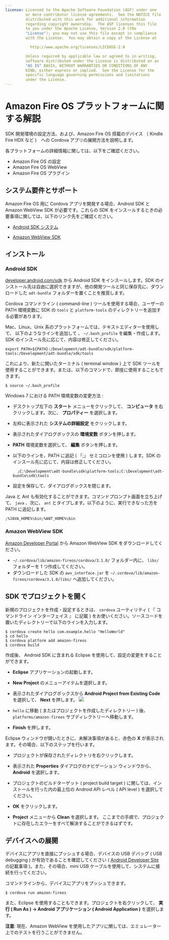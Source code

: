 ```yaml
---
license: Licensed to the Apache Software Foundation (ASF) under one
         or more contributor license agreements.  See the NOTICE file
         distributed with this work for additional information
         regarding copyright ownership.  The ASF licenses this file
         to you under the Apache License, Version 2.0 (the
         "License"); you may not use this file except in compliance
         with the License.  You may obtain a copy of the License at

           http://www.apache.org/licenses/LICENSE-2.0

         Unless required by applicable law or agreed to in writing,
         software distributed under the License is distributed on an
         "AS IS" BASIS, WITHOUT WARRANTIES OR CONDITIONS OF ANY
         KIND, either express or implied.  See the License for the
         specific language governing permissions and limitations
         under the License.
---
```


# Amazon Fire OS プラットフォームに関する解説

SDK 開発環境の設定方法、および、Amazon Fire OS 搭載のデバイス （ Kindle Fire HDX など )　への Cordova アプリの展開方法を説明します。

各プラットフォームの詳細情報に関しては、以下をご確認ください。

* Amazon Fire OS の設定
* Amazon Fire OS WebView
* Amazon Fire OS プラグイン

## システム要件とサポート

Amazon Fire OS 用に Cordova アプリを開発する場合、Android SDK と Amazon WebView SDK が必要です。これらの SDK をインスールするときの必要事項に関しては、以下のリンク先をご確認ください。

* [Android SDK システム](http://developer.android.com/sdk/)

* [Amazon WebView SDK](https://developer.amazon.com/sdk/fire/IntegratingAWV.html#installawv)

## インストール

### Android SDK

[developer.android.com/sdk](http://developer.android.com/sdk/) から Android SDK をインスールします。SDK のインストール先は自由に選択できますが、他の開発ツールと同じ保存先に、ダウンロードした `adt-bundle` フォルダーを置くことを推奨します。

Cordova コマンドライン ( command-line ) ツールを使用する場合、ユーザーの PATH 環境変数に SDK の `tools` と `platform-tools` のディレクトリーを追加する必要があります。

Mac、Linux、Unix 系のプラットフォームでは、テキストエディターを使用して、 以下のようなラインを追加して
、 `~/.bash_profile` を編集・作成します。SDK のインスール先に応じて、内容は修正してください。

    export PATH=${PATH}:/Development/adt-bundle/sdk/platform-tools:/Development/adt-bundle/sdk/tools

これにより、新たに開いたターミナル ( terminal window ) 上で SDK ツールを使用することができます。または、以下のコマンドで、即座に使用することもできます。

    $ source ~/.bash_profile

Windows 7 における PATH 環境変数の変更方法 : 

* デスクトップ左下の __スタート__ メニューをクリックして、 __コンピュータ__ を右クリックします。次に、 __プロパティー__ を選択します。

* 左枠に表示された __システムの詳細設定__ をクリックします。

* 表示されたダイアログボックスの __環境変数__ ボタンを押します。

* __PATH__ 環境変数を選択して、 __編集__ ボタンを押します。

* 以下のラインを、PATH に追記 ( 「;」 セミコロンを使用 ) します。SDK のインスール先に応じて、内容は修正してください。

        ;C:\Development\adt-bundle\sdk\platform-tools;C:\Development\adt-bundle\sdk\tools

* 設定を保存して、ダイアログボックスを閉じます。

Java と Ant も有効化することができます。コマンドプロンプト画面を立ち上げて、 `java` 、次に、 `ant` とタイプします。以下のように、実行できなった方を PATH に追記します。

    ;%JAVA_HOME%\bin;%ANT_HOME%\bin

### Amazon WebView SDK

[Amazon Developer Portal](https://developer.amazon.com/sdk/fire/IntegratingAWV.html#installawv) から Amazon WebView SDK をダウンロードしてください。

* `~/.cordova/lib/amazon-fireos/cordova/3.1.0/` フォルダー内に、 `libs/` フォルダーを 1 つ作成してください。
* ダウンロードした SDK の `awv_interface.jar` を `~/.cordova/lib/amazon-fireos/cordova/3.1.0/libs/` へ追加してください。

## SDK でプロジェクトを開く

新規のプロジェクトを作成・設定するときは、 `cordova` ユーティリティ ( 『 コマンドライン インターフェイス 』 に記載 ) をお使いください。ソースコードを置いたディレクトリーで以下のラインを入力します。

    $ cordova create hello com.example.hello "HelloWorld"
    $ cd hello
    $ cordova platform add amazon-fireos
    $ cordova build

作成後、 Android SDK に含まれる Eclipse を使用して、設定の変更をすることができます。

* __Eclipse__ アプリケーションの起動します。

* __New Project__ のメニューアイテムを選択します。

* 表示されたダイアログボックスから __Android Project from Existing Code__ を選択して、 __Next__ を押します。
    ![](img/guide/platforms//eclipse_new_project.png)

* `hello` に移動 ( またはプロジェクトを作成したディレクトリー ) 後、 `platforms/amazon-fireos` サブディレクトリーへ移動します。

* __Finish__ を押します。

Eclipse ウィンドウが開いたときに、未解決事項があると、赤色の __X__ が表示されます。その場合、以下のステップを行います。

* プロジェクトが保存されたディレクトリを右クリックします。

* 表示された __Properties__ ダイアログのナビゲーション ウィンドウから、 __Android__ を選択します。

* プロジェクトのビルドターゲット ( project build target ) に関しては、インストールを行った内の最上位の Android API レベル ( API level ) を選択してください。

* __OK__ をクリックします。

* __Project__ メニューから __Clean__ を選択します。 ここまでの手順で、プロジェクトに存在したエラーをすべて解決することができるはずです。

## デバイスへの展開

デバイスにアプリを直接にプッシュする場合、デバイスの USB デバッグ ( USB debugging ) が有効であることを確認してください ( [Android Developer Site](http://developer.android.com/tools/device.html) の記載事項 )。また、その場合、mini USB ケーブルを使用して、システムに接続を行ってください。

コマンドラインから、デバイスにアプリをプッシュできます。

    $ cordova run amazon-fireos

また、Eclipse を使用することもできます。プロジェクトを右クリックして、 __実行 ( Run
As ) &rarr; Android アプリケーション ( Android Application )__ を選択します。

__注意__: 現在、Amazon WebView を使用したアプリに関しては、エミュレーター上でのテストを行うことができません。